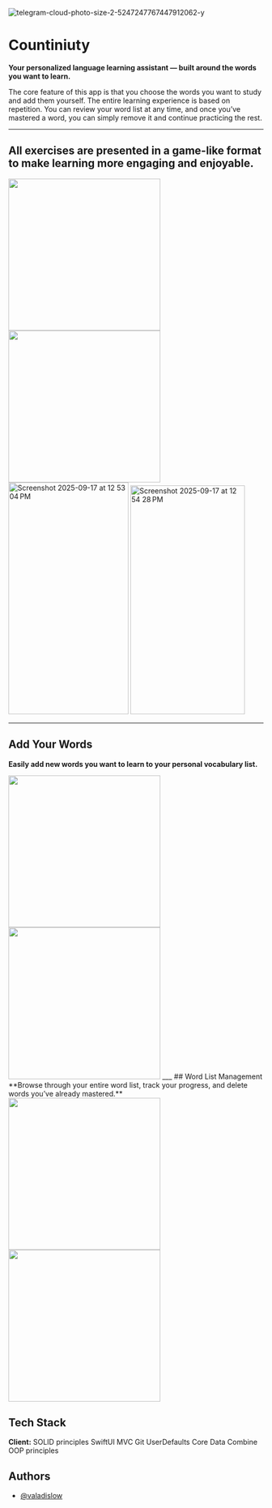 
![telegram-cloud-photo-size-2-5247247767447912062-y](https://user-images.githubusercontent.com/102054137/171947960-e5d5a239-1462-465c-861d-c467c3bfff27.jpg)

# Countiniuty

**Your personalized language learning assistant — built around the words you want to learn.**

The core feature of this app is that you choose the words you want to study and add them yourself. The entire learning experience is based on repetition. You can review your word list at any time, and once you’ve mastered a word, you can simply remove it and continue practicing the rest.
___
## All exercises are presented in a game-like format to make learning more engaging and enjoyable.
<img src="https://user-images.githubusercontent.com/102054137/171947674-708efc34-9dec-4e55-9baa-16ef32935417](https://github.com/user-attachments/assets/eaffa077-9fa0-41e0-ba87-ec18c50ddb88.jpg" width="300" /> 
<img src="https://github.com/user-attachments/assets/ecac8e56-38d6-40d4-b115-1b22dbafb4fa" width="300" />
<img width="237" height="458" alt="Screenshot 2025-09-17 at 12 53 04 PM" src="https://github.com/user-attachments/assets/eaffa077-9fa0-41e0-ba87-ec18c50ddb88" />
<img width="226" height="452" alt="Screenshot 2025-09-17 at 12 54 28 PM" src="https://github.com/user-attachments/assets/ecac8e56-38d6-40d4-b115-1b22dbafb4fa" />

___
## Add Your Words
**Easily add new words you want to learn to your personal vocabulary list.**

<img src="https://user-images.githubusercontent.com/102054137/171947726-5ed79340-7cc8-40f1-9047-9766c07b9fba.jpg" width="300" />
<img src="https://user-images.githubusercontent.com/102054137/171947761-022fb529-88d3-4332-a11b-30e28bdbb330.jpg" width="300" />
___
## Word List Management
**Browse through your entire word list, track your progress, and delete words you’ve already mastered.**
<img src="https://user-images.githubusercontent.com/102054137/171948171-5461496e-83f5-45c9-a306-0ce5ffc45201.jpg" width="300" />  <img src="https://user-images.githubusercontent.com/102054137/171948216-61ed7bc2-a319-4cb4-ab9a-8ae7d767f5e8.jpg" width="300" />


## Tech Stack

**Client:** 
SOLID principles
SwiftUI
MVC
Git
UserDefaults
Core Data
Combine
OOP principles


## Authors

- [@valadislow](https://www.github.com/valadislow)

